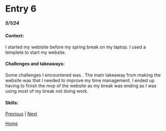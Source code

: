 # Entry 6
##### 5/1/24

#### Context:
I started my webisite before my spring break on my laptop. I used a templete to start my website. 

#### Challenges and takeaways: 
Some challenges I encountered was . The main takeaway from making the website was that I needed to improve my time management. I ended up having to finish the mvp of the website as my break was ending as I was using most of my break not doing work.

#### Skills:

[Previous](entry05.md) | [Next](entry07.md)

[Home](../README.md)
